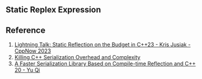 ## Static Replex Expression


## Reference
1. [Lightning Talk: Static Reflection on the Budget in C++23 - Kris Jusiak - CppNow 2023](https://www.youtube.com/watch?v=b5Sp9QWyL-g)
2. [Killing C++ Serialization Overhead and Complexity](https://www.youtube.com/watch?v=G7-GQhCw8eE)
3. [A Faster Serialization Library Based on Compile-time Reflection and C++ 20 - Yu Qi](https://www.youtube.com/watch?v=myhB8ZlwOlE)
